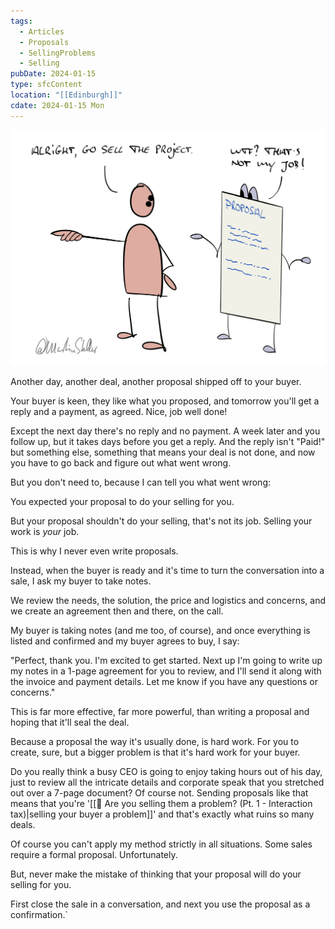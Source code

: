 ```yaml
---
tags:
  - Articles
  - Proposals
  - SellingProblems
  - Selling
pubDate: 2024-01-15
type: sfcContent
location: "[[Edinburgh]]"
cdate: 2024-01-15 Mon
---
```


![](Media/SalesFlowCoach.app_Why-proposals-fail-to-sell-your-work_MartinStellar.jpeg)

Another day, another deal, another proposal shipped off to your buyer.

Your buyer is keen, they like what you proposed, and tomorrow you'll get a reply and a payment, as agreed. Nice, job well done!

Except the next day there's no reply and no payment. A week later and you follow up, but it takes days before you get a reply. And the reply isn't "Paid!" but something else, something that means your deal is not done, and now you have to go back and figure out what went wrong.

But you don't need to, because I can tell you what went wrong:

You expected your proposal to do your selling for you.

But your proposal shouldn't do your selling, that's not its job. Selling your work is *your* job.

This is why I never even write proposals.

Instead, when the buyer is ready and it's time to turn the conversation into a sale, I ask my buyer to take notes.

We review the needs, the solution, the price and logistics and concerns, and we create an agreement then and there, on the call.

My buyer is taking notes (and me too, of course), and once everything is listed and confirmed and my buyer agrees to buy, I say:

"Perfect, thank you. I'm excited to get started. Next up I'm going to write up my notes in a 1-page agreement for you to review, and I'll send it along with the invoice and payment details. Let me know if you have any questions or concerns."

This is far more effective, far more powerful, than writing a proposal and hoping that it'll seal the deal.

Because a proposal the way it's usually done, is hard work. For you to create, sure, but a bigger problem is that it's hard work for your buyer.

Do you really think a busy CEO is going to enjoy taking hours out of his day, just to review all the intricate details and corporate speak that you stretched out over a 7-page document? Of course not. Sending proposals like that means that you're '[[📄 Are you selling them a problem? (Pt. 1 - Interaction tax)|selling your buyer a problem]]' and that's exactly what ruins so many deals.

Of course you can't apply my method strictly in all situations. Some sales require a formal proposal. Unfortunately.

But, never make the mistake of thinking that your proposal will do your selling for you.

First close the sale in a conversation, and next you use the proposal as a confirmation.`
